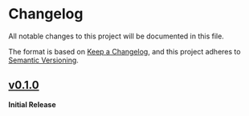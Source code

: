 # Changelog
All notable changes to this project will be documented in this file.

The format is based on [Keep a Changelog](https://keepachangelog.com/en/1.0.0/),
and this project adheres to [Semantic Versioning](https://semver.org/spec/v2.0.0.html).

<!-- ## [Unreleased] -->

## [v0.1.0] 
**Initial Release**

[unreleased]: https://github.com/ModProg/modprog-test-crate/compare/v0.1.0...HEAD
[v0.1.0]: https://github.com/ModProg/modprog-test-crate/tree/v0.1.0
